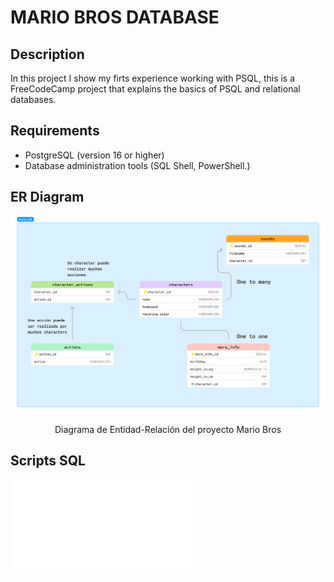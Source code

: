 # MARIO BROS DATABASE

## Description
In this project I show my firts experience working with PSQL, this is a FreeCodeCamp project that explains the basics of PSQL and relational databases. 

## Requirements
- PostgreSQL (version 16 or higher)
- Database administration tools (SQL Shell, PowerShell.)

## ER Diagram

<div align="center">
  <img src="./ER_Diagram_Mario.png" alt="Diagrama ER" width="600">
  <p>Diagrama de Entidad-Relación del proyecto Mario Bros</p>
</div>

## Scripts SQL
![SQL File](/mario_db/mario.sql)
